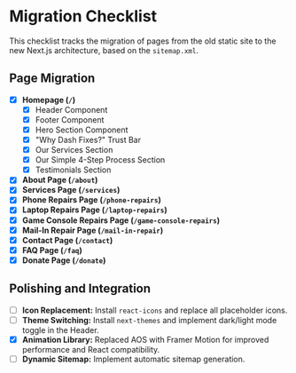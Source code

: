 # Migration Checklist

This checklist tracks the migration of pages from the old static site to the new Next.js architecture, based on the `sitemap.xml`.

## Page Migration

- [x] **Homepage (`/`)**
  - [x] Header Component
  - [x] Footer Component
  - [x] Hero Section Component
  - [x] "Why Dash Fixes?" Trust Bar
  - [x] Our Services Section
  - [x] Our Simple 4-Step Process Section
  - [x] Testimonials Section
- [x] **About Page (`/about`)**
- [x] **Services Page (`/services`)**
- [x] **Phone Repairs Page (`/phone-repairs`)**
- [x] **Laptop Repairs Page (`/laptop-repairs`)**
- [x] **Game Console Repairs Page (`/game-console-repairs`)**
- [x] **Mail-In Repair Page (`/mail-in-repair`)**
- [x] **Contact Page (`/contact`)**
- [x] **FAQ Page (`/faq`)**
- [x] **Donate Page (`/donate`)**

## Polishing and Integration

- [ ] **Icon Replacement:** Install `react-icons` and replace all placeholder icons.
- [ ] **Theme Switching:** Install `next-themes` and implement dark/light mode toggle in the Header.
- [x] **Animation Library:** Replaced AOS with Framer Motion for improved performance and React compatibility.
- [ ] **Dynamic Sitemap:** Implement automatic sitemap generation.